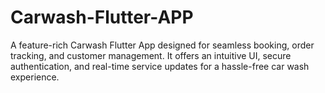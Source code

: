 # Carwash-Flutter-APP
A feature-rich Carwash Flutter App designed for seamless booking, order tracking, and customer management. It offers an intuitive UI, secure authentication, and real-time service updates for a hassle-free car wash experience.
